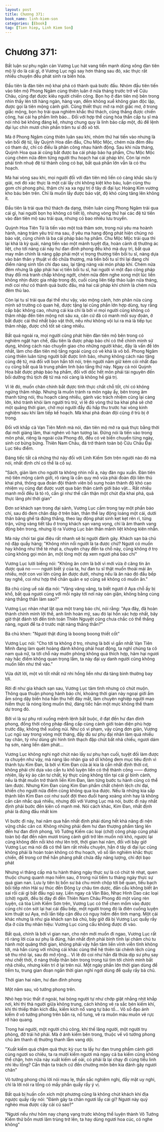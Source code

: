 ```yaml
---
layout: post
title: Chương 371: 
book_name: linh-kiem-son
categories: [Ebook]
tag: [Tien hiep, Linh Kiem Son]
---
```


# Chương 371: 

Bất luận sư phụ ngăn cản Vương Lục hát vang tiến mạnh dũng xông đàn tiên mộ lý do là cái gì, ở Vương Lục ngủ say hơn tháng sau đó, xác thực rất nhiều chuyện đều phát sinh ra biến hóa.

Đầu tiên là đàn tiên mộ khai phá có thành quả bước đầu. Nhóm đầu tiên tiến vào tiên mộ Phong Ngâm cùng thiên luân ở nửa tháng trước trở về Cửu Châu, cũng đạt được kiêu người chiến công. Bọn họ ở đàn tiên mộ bên trong nhìn thấy lên tới hàng ngàn, hàng vạn, đếm không xuể không gian độc lập, được gọi là tiên mộng cảnh giới. Cũng thiết thực mở ra một giấc mơ, ở trong giấc mộng, bọn họ trải qua nghiêm khắc thử thách, cũng thắng được chiến công, hai cái hạ phẩm linh bảo... Đối với hợp thể cùng hóa thần cấp tu sĩ mà nói nhỏ bé không đáng kể, nhưng chung quy là linh bảo cấp một, đủ để lệnh đại lục chín mươi chín phần trăm tu sĩ đổ xô tới.

Mà ở Phong Ngâm cùng thiên luân sau khi, nhóm thứ hai tiến vào nhưng là vãn bối đệ tử, lấy Quỳnh Hoa dẫn đầu, Chu Mộc Mộc, chém nửa đêm đều có tham dự, chỉ có điều là phân công nhau hành động. Sau khi nửa tháng, Quỳnh Hoa qua ải cũng bắt được ba cái pháp bảo hạ phẩm, Chu Mộc Mộc cùng chém nửa đêm từng người thu hoạch hai cái pháp khí. Còn lại môn phái tinh nhuệ đệ tử thành công có bại, bất quá phần lớn vẫn là có thu hoạch.

Mà hai vòng sau khi, mọi người đối với đàn tiên mộ liền có càng khắc sâu lý giải, nơi đó xác thực là một cái lấy chi không kiệt kho báu, luận cùng thu gom chi phong phú, thậm chí xa xa ngự trị ở tây di đại lục Hoàng Kim vương kho báu bên trên. Chỉ là muốn lấy được bảo vật, độ khó cũng tăng lên không ít.

Đầu tiên là trải qua thử thách đa dạng, thiên luân cùng Phong Ngâm trải qua cái gì, hai người bọn họ không có tiết lộ, nhưng vòng thứ hai các đệ tử tiến vào đàn tiên mộ sau trải qua, nhưng có bao nhiêu lưu truyền.

Quỳnh Hoa Tiên Tử là tiến vào một toà thâm sơn, trong núi yêu ma hoành hành, nàng trảm yêu trừ ma sau, ở yêu ma hang động phát hiện chúng nó bảo vật, cũng chính là ba cái pháp bảo hạ phẩm. Chu Mộc Mộc trải qua thì lại khá là kỳ quái, nàng tiến vào một mảnh tuyệt địa, hoàn cảnh dị thường ác liệt, cho tới nàng cái này hư đan đỉnh phong đều khó mà duy trì, bất quá may mắn chính là nàng gặp phải một vị trọng thương tiền bối tu sĩ, nàng dựa vào bản thân y thuật vì đó chữa thương, mà tiền bối tu sĩ thì lại đang chỉ điểm nàng sinh tồn chi đạo sau, lại tặng nàng vài món pháp khí. Chém nửa đêm nhưng là gặp phải hai vị tiền bối tu sĩ, hai người vì một đạo công pháp thay đổi mà tranh chấp không ngớt, chém nửa đêm nghe xong một lúc liền không nhịn được gia nhập trong đó, cuối cùng liên tiếp thảo luận nửa tháng, mới coi như có thành quả bước đầu, mà hai cái pháp khí chính là chém nửa đêm thù lao.

Còn lại tu sĩ trải qua đại thể như vậy, vào mộng cảnh, hơn phân nửa cùng mình sở trường có quan hệ, được tặng lại cũng phần lớn hợp dùng, tuy rằng cấp bậc không cao, nhưng cái kia chỉ là bởi vì mọi người cũng không có thâm nhập đến tiên mộng nơi sâu xa, căn cứ đã có manh mối suy đoán, ở bắt được cái thứ nhất bảo vật thời, nếu như không vội lui ra mà là tiếp tục thâm nhập, được chỗ tốt sẽ càng nhiều.

Bất quá ngoài ra, mọi người cũng phát hiện đàn tiên mộ bên trong có nghiêm ngặt hạn chế, đầu tiên là được pháp bảo chỉ có thể chính mình sử dụng, không cách nào chuyển giao cho những người khác, đây là vấn đề lớn nhất, làm cho đàn tiên mộ tầng ngoài cùng có vẻ khá là vô bổ. Phong Ngâm cùng thiên luân từng người bắt được linh bảo, nhưng không cách nào tặng cùng đệ tử, mà đối với bọn hắn tới nói, trên người nắm giữ kém cỏi nhất đạo cụ cũng bất quá là trung phẩm linh bảo tầng thứ này. Ngay cả nói Quỳnh Hoa bắt được pháp bảo hạ phẩm, đối với dốc hết môn phái tài nguyên đến bồi dưỡng thủ tịch đệ tử mà nói càng là không hề giá trị.

Vì lẽ đó, muốn chân chính bắt được tính thực chất chỗ tốt, chỉ có không ngừng thâm nhập. Nhưng là muốn tránh ra môn ngày ấy, bên trong âm thanh từng nói, thu hoạch càng nhiều, gánh vác trách nhiệm cũng lại càng lớn, khó tránh khỏi làm người trù trừ, vì lẽ đó vòng thứ ba khai phá sẽ chờ một quãng thời gian, chờ mọi người đầy đủ hấp thu trước hai vòng kinh nghiệm sau khi làm tiếp kế hoạch. Mà khai phá đoàn đội cũng ở trù bị ở trong.

Đối với khắp cả Vạn Tiên Minh mà nói, đàn tiên mộ mở ra quả thực bằng thời đại mới giáng lâm, thai nghén vô hạn tương lai. Đừng nói là tiến vào trong môn phái, riêng là ngoài cửa Phong đô, đều có vẻ biến chuyển từng ngày, sinh cơ bừng bừng. Thiên Nam Châu, đã trở thành toàn bộ Cửu Châu Đại Lục tiêu điểm.

Đáng tiếc tất cả những thứ này đối với Linh Kiếm Sơn trên người nào đó mà nói, nhất định chỉ có thể là cố sự.

"Sách, giản làm cho người ta không nhìn nổi a, này đàn ngu xuẩn. Đàn tiên mộ tiên mộng cảnh giới, rõ ràng là cần quy mô vừa phải đoàn đội liên thủ khai phá, thông qua đoàn đội thành viên bổ sung hoàn thành độ khó cao nhiệm vụ cũng đạt được vượt qua bản thân cảnh giới bảo vật... Rất nhiều manh mối đều là tỏ rõ, cần gì như thế cẩn thận một chút địa khai phá, quả thực lãng phí thời gian"

Đơn sơ khách sạn trong đại sảnh, Vương Lục cầm trong tay một phần báo chí, sau đó đem chân đáp ở trên bàn, thân thể lay động loáng một cái, dưới thân băng ghế tà đứng thẳng, theo lay động phát sinh kẹt kẹt rên rỉ, từng trận, vững vàng tiết tấu ở trong khách sạn vang vọng, chỉ là âm thanh vang động bên trong, nhưng lộ ra Vương Lục bản thân mãnh liệt không kiên nhẫn.

Mà này chói tai giai điệu rất nhanh sẽ bị người đánh gãy. Khách sạn bà chủ nộ đập quầy hàng: "Không nhìn nổi người là ta được chứ? Ngươi có muốn hay không như thế tẻ nhạt a, chuyên chạy đến ta chỗ này, cũng không ở trọ cũng không gọi món ăn, một lòng một dạ xem ngươi phá báo chí"

Vương Lục lười biếng nói: "Không ăn cơm là bởi vì mới vừa ở căng tin ăn được quá no —— ngươi biết ý của ta, hư đan tu sĩ thật muốn thoải mái ăn nhiều, một con voi lớn cũng ăn được dưới, nhưng nếu là ăn nào đó đầu bếp tay nghề, coi như hợp thể chân quân e sợ cũng sẽ không có muốn ăn."

Bà chủ cũng uể oải địa nói: "Vâng vâng vâng, ta biết ngươi ở Aya chỗ ấy bị khổ, bất quá ngươi cùng với mỗi ngày tới nơi này oán giận, không bằng cùng nàng thẳng thắn làm sao?"

Vương Lục nhàn nhạt lật qua một trang báo chí, nói rằng: "Aya đây, đã hoàn thành chính mình lời thề, anh linh hoàn mỹ, sau đó lại hồn xác hợp nhất, bây giờ thật đánh tới đến tính toán Thiên Nguyệt cũng chưa chắc có thể thắng nàng, ngươi để ta ở trước mặt nàng thẳng thắn?"

Bà chủ khen: "Ngươi thật đúng là boong boong thiết cốt"

Vương Lục nói: "Cho tới ta không ở trọ, nhưng là bởi vì gần nhất Vạn Tiên Minh đang làm quét hoàng đánh không phải hoạt động, ta nghĩ chúng ta cô nam quả nữ, ta tới chỗ này mướn phòng không quá thích hợp, hãm hại ngươi này hắc điếm không quan trọng lắm, ta này đại uy danh người cũng không muốn liền như thế vào."

Vừa dứt lời, một vò tốt nhất nữ nhi hồng liền như đá tảng bình thường bay tới.

Rời đi như gia khách sạn sau, Vương Lục tâm tình nhưng có chút muộn. Thông qua thuận phong hành báo chí, khoảng thời gian này ngoại giới ầm ầm sóng dậy biến hóa hắn thu hết đáy mắt, làm chuyên nghiệp người mạo hiểm thực là nóng lòng muốn thử, đáng tiếc hắn một mực không thể tham dự trong đó.

Bởi vì là sư phụ rơi xuống mệnh lệnh bắt buộc, ở đạt đến hư đan đỉnh phong, đồng thời công pháp đẳng cấp cùng cảnh giới toàn diện phù hợp trước đây, không thể xuống núi. Như có vi phạm, vậy cũng đơn giản, Vương Lục ngủ say trong vòng một tháng, đầy đủ sư phụ đại nhân làm quá nhiều tay chân, tỷ như dùng ghi hình tinh thạch đập chút bất nhã chiếu, ngươi dám hạ sơn, nàng liền dám phát...

Vương Lục không nghi ngờ chút nào lấy sư phụ hạn cuối, tuyệt đối làm được ra chuyện như vậy, mà nàng lão nhân gia sở dĩ không đem mục tiêu định vì thành tựu Kim Đan, là bởi vì Kim Đan cửa ải kia là cần nhất định thời cơ, không phải chỉ dựa vào cần tu khổ luyện liền có thể thành công —— đương nhiên, lấy kỳ ảo căn tư chất, kỳ thực cũng không tồn tại cái gì bình cảnh, nếu là thật muốn trở thành liền Kim Đan, làm từng bước tu hành cũng có thể làm được. Nhưng Kim Đan cùng Kim Đan phẩm chất chênh lệch chi đại, khiến cho người nửa điểm cũng không qua loa được. Nếu là những kia sắp thành liền Kim Đan coi như suốt đời theo đuổi hạng xoàng xĩnh hay là không cần cân nhắc quá nhiều, nhưng đối với Vương Lục mà nói, bước đi này nhất định phải bước đến kiên cố mạnh mẽ. Nói cách khác, Kim Đan, nhất định phải là đứng đầu nhất kim

Vì bước đi này, hai năm qua hắn nhất định phải dùng hết khả năng đi nện vững chắc căn cơ. Không những phải đem hư đan thượng phẩm tăng lên đến hư đan đỉnh phong, Vô Tướng Kiếm các loại (chờ) công pháp cũng phải toàn bộ đạt đến năm mươi trùng cảnh giới trở lên muốn nói khó, ngược lại cũng không đến nỗi khó như lên trời, thời gian hai năm, đối với bây giờ Vương Lục mà nói đã có thể làm rất nhiều chuyện, hắn ở tây di đại lục cũng không phải là hoàn toàn không có thu hoạch, vô số lần nghiêm khắc thực chiến, để trong cơ thể hắn phảng phất chứa đầy năng lượng, chỉ đợi bạo phát

Nhưng vì thăng cấp mà tu hành tháng ngày thực sự là có chút tẻ nhạt, quen thuộc chung quanh mạo hiểm sau, ở trong núi tiềm tu tháng ngày thực sự quá gian nan. Lưu ly tiên bị bốn sư bá chu minh chộp tới bế quan, tiểu bạch bồi tiếp nhìn Hải sư thúc đến Đông Ly châu tìm dược, đần cẩu không biết ăn sai rồi cái gì bắt đầu ngủ say. Liền ngay cả Văn Bảo, Nhạc Hinh Dao các loại (chờ) người, đều bị đày đi đến Thiên Nam Châu Phong đô một vùng rèn luyện, cả tòa Linh Kiếm Sơn trên, Vương Lục có thể chen mồm vào được cũng chỉ còn sót lại hai cái đầu bếp, một người trong đó là điên cuồng luyện kim thuật sư Aya, mỗi lần tiếp cận đều có nguy hiểm đến tính mạng. Một cái khác nhưng là như gia khách sạn bà chủ, bây giờ đã bị Vương Lục quấy rầy địa ở cửa thụ nhãn hiệu: Vương Lục cùng cẩu không được đi vào.

Bất quá, chính là bởi vì gian nan, cho nên mới muốn đi ngao, Vương Lục rất rõ ràng lời của sư phụ là đúng, hắn nhất định phải bình tĩnh lại chăm chú tu hành một quãng thời gian, không phải vậy hắn tâm liền vĩnh viễn tĩnh không tới, mà hắn cùng với những cái khác cùng thế hệ thiên tài chênh lệch cũng sẽ thu nhỏ lại, sau đó mở rộng... Vì lẽ đó coi như hắn đã thừa dịp sư phụ say như chết thời, ở nàng thiếp thân bên trong trong túi tìm tới chính mình bất nhã chiếu, nhưng kiên trì ở lại trên núi. Một ngày phần lớn thời gian dùng để tiềm tu, trung gian đoạn ngắn thời gian nghỉ ngơi dùng để quấy rầy bà chủ.

Thời gian hai năm, hư đan đỉnh phong

Một năm sau, vô tướng phong trên.

Nhỏ hẹp trúc thất ở ngoài, hai bóng người tự như chớp giật nhằng nhịt khắp nơi, khi thì thả người giữa không trung, cách không vẽ ra sắc bén kiếm khí, khi thì thiếp thân kích đấu, kiếm kích nổ vang tự bão tố... Vô số đạo ánh kiếm ở vô tướng phong trên bắn ra, nổ tung, vẽ ra muôn màu muôn vẻ rực rỡ hào quang.

Trong hai người, một người chủ công, khí thế lăng người, một người trụ phòng, đỡ trái hở phải. Mà ở ánh kiếm bên trong, thuộc về vô tướng phong chủ âm thanh dị thường thanh lẫm vang dội.

"Xuất kiếm quá chậm quả thực kỳ cục ta lấy hư đan trung phẩm cảnh giới cùng ngươi so chiêu, ta ra mười kiếm ngươi mà ngay cả ba kiếm cũng không thể chặn, hơn nữa này xuất kiếm uể oải, có phải là lại chạy đi cùng tiểu linh nhi lêu lổng? Cẩn thận ta trách cứ đến chưởng môn bên kia đánh gãy ngươi chân"

Vô tướng phong chủ lời nói mau lẹ, thần sắc nghiêm nghị, đầy mặt uy nghi, chỉ là lời nói ra tổng có mấy phần quấy rầy ý vị.

Bất quá bị huấn cổn xích một phương cũng là không chút khách khí địa ngược quấy rầy nói: "Đánh gãy ta chân ngươi lấy cái gì? Ngươi này quỷ nghèo mua được cây cải củ sao?"

"Ngươi nếu như hôm nay chạng vạng trước không thể luyện thành Vô Tướng Kiếm thứ bốn mươi lăm trùng trở lên, ta hay dùng ngươi hoa cúc, có nghe không"